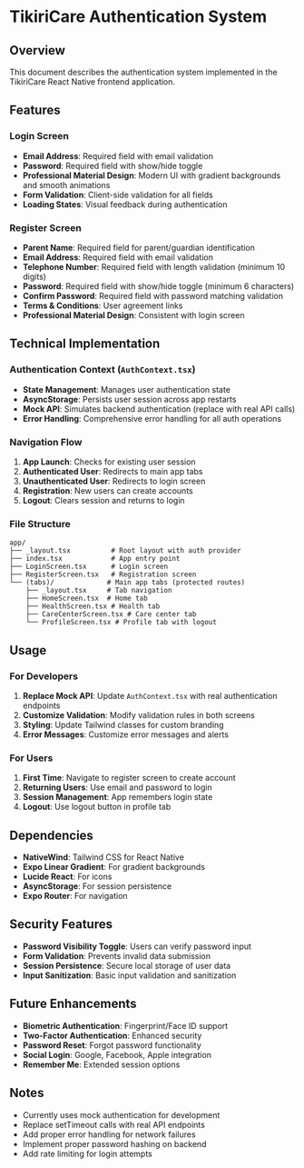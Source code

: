 # TikiriCare Authentication System

## Overview
This document describes the authentication system implemented in the TikiriCare React Native frontend application.

## Features

### Login Screen
- **Email Address**: Required field with email validation
- **Password**: Required field with show/hide toggle
- **Professional Material Design**: Modern UI with gradient backgrounds and smooth animations
- **Form Validation**: Client-side validation for all fields
- **Loading States**: Visual feedback during authentication

### Register Screen
- **Parent Name**: Required field for parent/guardian identification
- **Email Address**: Required field with email validation
- **Telephone Number**: Required field with length validation (minimum 10 digits)
- **Password**: Required field with show/hide toggle (minimum 6 characters)
- **Confirm Password**: Required field with password matching validation
- **Terms & Conditions**: User agreement links
- **Professional Material Design**: Consistent with login screen

## Technical Implementation

### Authentication Context (`AuthContext.tsx`)
- **State Management**: Manages user authentication state
- **AsyncStorage**: Persists user session across app restarts
- **Mock API**: Simulates backend authentication (replace with real API calls)
- **Error Handling**: Comprehensive error handling for all auth operations

### Navigation Flow
1. **App Launch**: Checks for existing user session
2. **Authenticated User**: Redirects to main app tabs
3. **Unauthenticated User**: Redirects to login screen
4. **Registration**: New users can create accounts
5. **Logout**: Clears session and returns to login

### File Structure
```
app/
├── _layout.tsx          # Root layout with auth provider
├── index.tsx            # App entry point
├── LoginScreen.tsx      # Login screen
├── RegisterScreen.tsx   # Registration screen
└── (tabs)/             # Main app tabs (protected routes)
    ├── _layout.tsx     # Tab navigation
    ├── HomeScreen.tsx  # Home tab
    ├── HealthScreen.tsx # Health tab
    ├── CareCenterScreen.tsx # Care center tab
    └── ProfileScreen.tsx # Profile tab with logout
```

## Usage

### For Developers
1. **Replace Mock API**: Update `AuthContext.tsx` with real authentication endpoints
2. **Customize Validation**: Modify validation rules in both screens
3. **Styling**: Update Tailwind classes for custom branding
4. **Error Messages**: Customize error messages and alerts

### For Users
1. **First Time**: Navigate to register screen to create account
2. **Returning Users**: Use email and password to login
3. **Session Management**: App remembers login state
4. **Logout**: Use logout button in profile tab

## Dependencies
- **NativeWind**: Tailwind CSS for React Native
- **Expo Linear Gradient**: For gradient backgrounds
- **Lucide React**: For icons
- **AsyncStorage**: For session persistence
- **Expo Router**: For navigation

## Security Features
- **Password Visibility Toggle**: Users can verify password input
- **Form Validation**: Prevents invalid data submission
- **Session Persistence**: Secure local storage of user data
- **Input Sanitization**: Basic input validation and sanitization

## Future Enhancements
- **Biometric Authentication**: Fingerprint/Face ID support
- **Two-Factor Authentication**: Enhanced security
- **Password Reset**: Forgot password functionality
- **Social Login**: Google, Facebook, Apple integration
- **Remember Me**: Extended session options

## Notes
- Currently uses mock authentication for development
- Replace setTimeout calls with real API endpoints
- Add proper error handling for network failures
- Implement proper password hashing on backend
- Add rate limiting for login attempts
